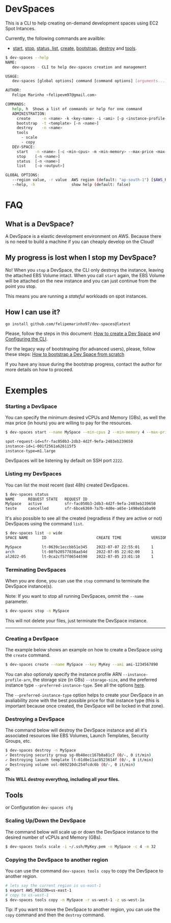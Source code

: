 # DevSpaces

This is a CLI to help creating on-demand development spaces using EC2 Spot Intances.

Currently, the following commands are availble:
* [start](#starting-a-devspace), [stop](#terminating-devspaces), [status, list](#listing-my-devspaces), [create](#creating-a-devspace), [bootstrap](BOOTSTRAPPING.md), [destroy](#destroying-a-devspace) and [tools](#configuration).


```bash
$ dev-spaces --help
NAME:
   dev-spaces - CLI to help dev-spaces creation and management

USAGE:
   dev-spaces [global options] command [command options] [arguments...]

AUTHOR:
   Felipe Marinho <felipevm97@gmail.com>

COMMANDS:
   help, h  Shows a list of commands or help for one command
   ADMINISTRATION:
     create     -n <name> -k <key-name> -i <ami> [-p <instance-profile-arn> -s <storage-size> -t <prefered-instance-type>]
     bootstrap  -t <template> [-n <name>]
     destroy    -n <name>
     tools
       - scale
       - copy
   DEV-SPACE:
     start   -n <name> [-c <min-cpus> -m <min-memory> --max-price <max-price> -t <timeout>]
     stop    [-n <name>]
     status  [-n <name>]
     list    [-o <output>]

GLOBAL OPTIONS:
   --region value, -r value  AWS region (default: "ap-south-1") [$AWS_REGION]
   --help, -h                show help (default: false)
```

# FAQ

## What is a DevSpace?
A DevSpace is a elastic development environment on AWS. Because there is no need to build a machine if you can cheaply develop on the Cloud!


## My progress is lost when I stop my DevSpace?

No! When you `stop` a DevSpace, the CLI only destroys the instance, leaving the attached EBS Volume intact.
When you call `start` again, the EBS Volume will be attached on the new instance and you can just continue from the point you stop.

This means you are running a _stateful_ workloads on spot instances.

## How I can use it?

```bash
go install github.com/felipemarinho97/dev-spaces@latest
```

Please, follow the steps in this document: [How to create a Dev Space](CREATING.md) and [Configuring the CLI](CONFIGURATION.md).

For the legacy way of bootstraping (for advanced users), please, follow these steps: [How to bootstrap a Dev Space from scratch](BOOTSTRAPPING.md)

If you have any issue during the bootstrap progress, contact the author for more details on how to proceed.

# Exemples
### Starting a DevSpace

You can specify the minimum desired vCPUs and Memory (GBs), as well the max price (in hours) you are willing to pay for the resources.

```bash
$ dev-spaces start --name MySpace --min-cpus 2 --min-memory 4 --max-price 0.05

spot-request-id=sfr-fac050b3-2db3-4d2f-9efa-2403eb239650
instance-id=i-001f2561a626115f5
instance-type=m1.large
```

DevSpaces will be listening by default on SSH port `2222`.

### Listing my DevSpaces

You can list the most recent (last 48h) created DevSpaces.

```bash
$ dev-spaces status                                       
NAME      REQUEST STATE   REQUEST ID                                      CREATE TIME             STATUS    
MySpace   active          sfr-fac050b3-2db3-4d2f-9efa-2403eb239650        2022-02-13T14:37:30Z    fulfilled
teste     cancelled       sfr-6bce6369-7a7b-4d0e-a65e-1498eb5aba90        2022-02-13T13:48:13Z
```

It's also possible to see all the created (regradless if they are active or not) DevSpaces using the command `list`.

```bash
$ dev-spaces list -o wide
SPACE NAME      ID                      CREATE TIME             VERSION   [...]   PUBLIC IP

MySpace         lt-0639c1eccbb51e345    2022-07-07 22:55:01     1         [...]   52.23.206.106
arch            lt-08fb20577838aa54d    2022-07-05 22:02:00     1         [...]   52.91.16.131
al2022-05       lt-0ca2cf57f06544590    2022-07-05 23:01:10     1         [...]   -
```

### Terminating DevSpaces

When you are done, you can use the `stop` command to terminate the DevSpace instance(s).

Note: If you want to stop all running DevSpaces, ommit the `--name` parameter.

```bash
$ dev-spaces stop -n MySpace
```

This will not delete your files, just terminate the DevSpace instance.

---

### Creating a DevSpace

The example below shows an example on how to create a DevSpace using the `create` command.

```bash
$ dev-spaces create --name MySpace --key MyKey --ami ami-1234567890
```

You can also optionaly specify the instance profile ARN `--instance-profile-arn`, the storage size (in GBs) `--storage-size`, and the preferred instance type `--preferred-instance-type`. See all the options [here](CREATING.md#command-parameters).

The `--preferred-instance-type` option helps to create your DevSpace in an avaliability zone with the best possible price for that instance type (this is important because once created, the DevSpace will be locked in that zone).

### Destroying a DevSpace

The command below will destroy the DevSpace instance and all it's associated resources like EBS Volumes, Launch Templates, Security Groups, etc.

```bash  
$ dev-spaces destroy -n MySpace
✓ Destroying security group sg-0b48ecc167b8a81c7 (0/-, 0 it/min) 
✓ Destroying launch template lt-01d0e11ac8523614f (0/-, 0 it/min) 
✓ Destroying volume vol-069210dc254fcdc6b (0/-, 0 it/min)
OK  
```
**This WILL destroy everythng, including all your files.**


## Tools
or Configuration `dev-spaces cfg`

### Scaling Up/Down the DevSpace

The command below will scale up or down the DevSpace instance to the desired number of vCPUs and Memory (GBs).

```bash
$ dev-spaces tools scale -i ~/.ssh/MyKey.pem -n MySpace -c 4 -m 32
```

### Copying the DevSpace to another region

You can use the command `dev-spaces tools copy` to copy the DevSpace to another region.

```bash
# lets say the current region is us-east-1
$ export AWS_REGION=us-east-1
# copy to us-west-1
$ dev-spaces tools copy -n MySpace -r us-west-1 -z us-west-1a
```

Tip: If you want to move the DevSpace to another region, you can use the `copy` command and then the `destroy` command.

